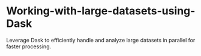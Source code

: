 # Working-with-large-datasets-using-Dask
Leverage Dask to efficiently handle and analyze large datasets in parallel for faster processing.
